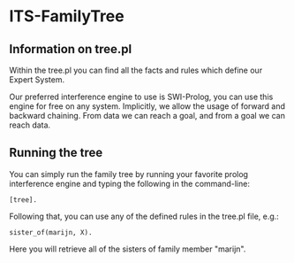 # ITS-FamilyTree

## Information on tree.pl
Within the tree.pl you can find all the facts and rules which define our Expert System. 

Our preferred interference engine to use is SWI-Prolog, you can use this engine for free on any system. 
Implicitly, we allow the usage of forward and backward chaining. From data we can reach a goal, and from a goal we can reach data.

## Running the tree
You can simply run the family tree by running your favorite prolog interference engine and typing the following in the command-line:


`[tree].`

Following that, you can use any of the defined rules in the tree.pl file, e.g.:

`sister_of(marijn, X).`

Here you will retrieve all of the sisters of family member "marijn".
